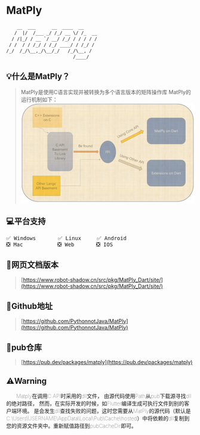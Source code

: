 # MatPly

```text
    __  ___      __  ____  __   
   /  |/  /___ _/ /_/ __ \/ /_  __
  / /|_/ / __ `/ __/ /_/ / / / / /
 / /  / / /_/ / /_/ ____/ / /_/ / 
/_/  /_/\__,_/\__/_/   /_/\__, /  
                         /____/   
```

## 💡什么是MatPly？

> MatPly是使用C语言实现并被转换为多个语言版本的矩阵操作库
> MatPly的运行机制如下：
> ![procsee](process.png)

## 💻平台支持

<pre>
✅ Windows       ✅ Linux     ✅ Android   
❎ Mac           ❎ Web       ❎ IOS
</pre>

## 🔗网页文档版本

> [https://www.robot-shadow.cn/src/pkg/MatPly_Dart/site/](https://www.robot-shadow.cn/src/pkg/MatPly_Dart/site/)

## 🔗Github地址

> [https://github.com/PythonnotJava/MatPly](https://github.com/PythonnotJava/MatPly)

## 🔗pub仓库

> [https://pub.dev/packages/matply](https://pub.dev/packages/matply)

## ⚠️Warning

<p style="text-indent: 20pt;font-weight: lighter">
Matply在调用C API时采用的dll文件，
由源代码使用Path从pub下载源寻找dll的绝对路径，
然而，在实际开发的时候，如Flutter编译生成可执行文件到别的客户端环境。
是会发生dll查找失败的问题，这时您需要从MatPly的源代码（默认是C:\Users\USERNAME\AppData\Local\Pub\Cache\hosted）中将依赖的dll复制到您的资源文件夹中。重新赋值路径到pubCacheDir即可。
</p>
